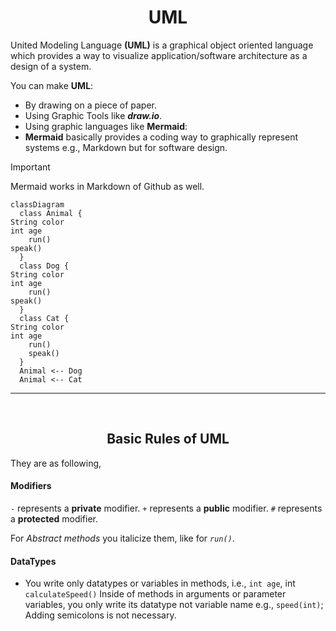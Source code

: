 <h1 align ='center'>UML</h1>

United Modeling Language **(UML)** is a graphical object oriented language which provides a way to visualize application/software architecture as a design of a system.


You can make **UML**:
- By drawing on a piece of paper.
- Using Graphic Tools like _**draw.io**_.
- Using graphic languages like **Mermaid**:
- **Mermaid** basically provides a coding way to graphically represent systems e.g., Markdown but for software design.

> [!important]
> Mermaid works in Markdown of Github as well.




```mermaid
classDiagram
  class Animal {
String color
int age
    run()
speak()
  }
  class Dog {
String color
int age
    run()
speak()
  }
  class Cat {
String color
int age
    run()
    speak()
  }
  Animal <-- Dog
  Animal <-- Cat

  ```
---

<br>
<h2 align ='center'>Basic Rules of UML</h2>


They are as following,
#### Modifiers
`-` represents a **private** modifier.
`+` represents a **public** modifier.
`#` represents a **protected** modifier.


For _Abstract methods_ you italicize them, like for _`run()`_.

#### DataTypes
- You write only datatypes or variables in methods,
i.e., `int age`, int `calculateSpeed()`
Inside of methods in arguments or parameter variables, you only write its datatype not variable name e.g., `speed(int)`;
Adding semicolons is not necessary.










